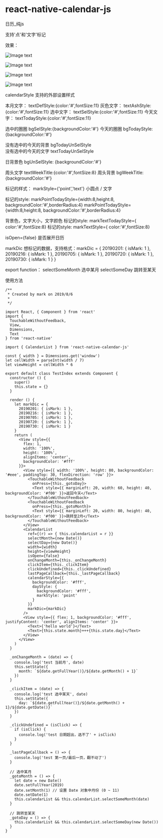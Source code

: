 # react-native-calendar-js
日历_纯js



支持'点'和'文字'标记

效果：

![Image text](https://github.com/90Mark/react-native-calendar-js/blob/master/readmeRes/1.gif)


![Image text](https://github.com/90Mark/react-native-calendar-js/blob/master/readmeRes/1.png)


![Image text](https://github.com/90Mark/react-native-calendar-js/blob/master/readmeRes/2.png)


![Image text](https://github.com/90Mark/react-native-calendar-js/blob/master/readmeRes/3.png)



calendarStyle  支持的外部设置样式

本月文字：  textDefStyle:{color:'#',fontSize:11}
灰色文字：  textAshStyle:{color:'#',fontSize:11}
选中文字：  textSelStyle:{color:'#',fontSize:11}
今天文字：  textTodayStyle:{color:'#',fontSize:11}

选中的圈圈  bgSelStyle:{backgroundColor:'#'}
今天的圈圈  bgTodayStyle:{backgroundColor:'#'}

没有选中的今天的背景   bgTodayUnSelStyle   
没有选中的今天的文字   textTodayUnSelStyle  

日背景色 bgUnSelStyle:  {backgroundColor:'#'}

周头文字    textWeekTitle:{color:'#',fontSize:8}
周头背景      bgWeekTitle:{backgroundColor:'#'}

标记的样式： markStyle={'point','text'}  小圆点 / 文字

标记的style:  markPointTodayStyle={width:8,height:8, backgroundColor:'#',borderRadius:4}
markPointTodayStyle={width:8,height:8, backgroundColor:'#',borderRadius:4}

背景色，文字大小，文字颜色
标记的style:   markTextTodayStyle={ color:'#',fontSize:8}
标记的style:   markTextStyle={ color:'#',fontSize:8}

isOpen={false}  是否展开日历



markDic   想标记的数据，支持格式：markDic = {
                            20190201: { isMark: 1 },
                            20190216: { isMark: 1 },
                            20190705: { isMark: 1 },
                            20190720: { isMark: 1 },
                            20190730: { isMark: 1 }
                          }




export  function：
selectSomeMonth  选中某月
selectSomeDay   跳转至某天




使用方法

```
/**
 * Created by mark on 2019/8/6
 *
 */

import React, { Component } from 'react'
import {
  TouchableWithoutFeedback,
  View,
  Dimensions,
  Text
} from 'react-native'

import { CalendarList } from 'react-native-calendar-js'

const { width } = Dimensions.get('window')
let cellWidth = parseInt(width / 7)
let viewHeight = cellWidth * 6

export default class TestIndex extends Component {
  constructor () {
    super()
    this.state = {}
  }

  render () {
    let markDic = {
      20190201: { isMark: 1 },
      20190216: { isMark: 1 },
      20190705: { isMark: 1 },
      20190720: { isMark: 1 },
      20190730: { isMark: 1 }
    }
    return (
      <View style={{
        flex: 1,
        width: '100%',
        height: '100%',
        alignItems: 'center',
        backgroundColor: '#fff'
      }}>
        <View style={{ width: '100%', height: 80, backgroundColor: '#eee', paddingTop: 30, flexDirection: 'row' }}>
          <TouchableWithoutFeedback
            onPress={this._gotoDay}>
            <Text style={{ marginLeft: 20, width: 60, height: 40, backgroundColor: '#f00' }}>返回今天</Text>
          </TouchableWithoutFeedback>
          <TouchableWithoutFeedback
            onPress={this._gotoMonth}>
            <Text style={{ marginLeft: 20, width: 80, height: 40, backgroundColor: '#f00' }}>跳转至2月</Text>
          </TouchableWithoutFeedback>
        </View>
        <CalendarList
          ref={(r) => { this.calendarList = r }}
          selectMonth={new Date()}
          selectDay={new Date()}
          width={width}
          height={viewHeight}
          isOpen={false}
          onChangeMonth={this._onChangeMonth}
          clickItem={this._clickItem}
          clickUndefined={this._clickUndefined}
          lastPageCallback={this._lastPageCallback}
          calendarStyle={{
            backgroundColor: '#fff',
            dayStyle: {
              backgroundColor: '#fff',
              markStyle: 'point'
            }
          }}
          markDic={markDic}
        />
        <View style={{ flex: 1, backgroundColor: '#fff', justifyContent: 'center', alignItems: 'center' }}>
          <Text>{'hello world'}</Text>
          <Text>{this.state.month}+++{this.state.day}</Text>
        </View>
      </View>
    )
  }

  _onChangeMonth = (date) => {
    console.log('test 当前月', date)
    this.setState({
      month: `${date.getFullYear()}/${date.getMonth() + 1}`
    })
  }

  _clickItem = (date) => {
    console.log('test 选中某天', date)
    this.setState({
      day: `${date.getFullYear()}/${date.getMonth() + 1}/${date.getDate()}`
    })
  }

  _clickUndefined = (isClick) => {
    if (isClick) {
      console.log('test 日期超出，选不了' + isClick)
    }
  }

  _lastPageCallback = () => {
    console.log('test 第一页/最后一页，翻不动了')
  }

  // 选中某月
  _gotoMonth = () => {
    let date = new Date()
    date.setFullYear(2019)
    date.setMonth(1) // 设置 Date 对象中月份 (0 ~ 11)
    date.setDate(1)
    this.calendarList && this.calendarList.selectSomeMonth(date)
  }

  // 跳转至某天
  _gotoDay = () => {
    this.calendarList && this.calendarList.selectSomeDay(new Date())
  }
}



```
